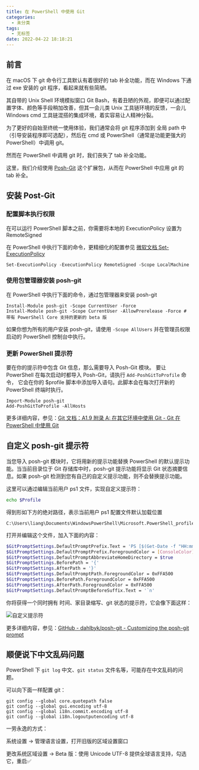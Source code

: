 ```yaml
---
title: 在 PowerShell 中使用 Git
categories:
  - 未分类
tags:
  - 无标签
date: 2022-04-22 18:18:21
---
```


<script setup lang="ts">
import PostHeader from '../../_components/PostHeader.vue'
import EditInfo from '../../_components/EditInfo.vue'
</script>


<PostHeader :postId='2600233413' />

## 前言

在 macOS 下 git 命令行工具默认有着很好的 tab 补全功能，而在 Windows 下通过 exe 安装的 git 程序，看起来就有些简陋。

其自带的 Unix Shell 环境模拟窗口 Git Bash，有着丑陋的外观，即便可以通过配置字体、颜色等手段稍加改善，但其一会儿类 Unix 工具链环境的反馈，一会儿 Windows cmd 工具链混搭的集成环境，着实容易让人精神分裂。

为了更好的自始至终统一使用体验，我们通常会将 git 程序添加到 全局 path 中（引导安装程序即可选配），然后在 cmd 或 PowerShell（通常是功能更强大的 PowerShell）中调用 git。

然而在 PowerShell 中调用 git 时，我们丧失了 tab 补全功能。

这里，我们介绍使用 [Posh-Git](https://github.com/dahlbyk/posh-git) 这个扩展包，从而在 PowerShell 中应用 git 的 tab 补全。

## 安装 Post-Git

### 配置脚本执行权限

在可以运行 PowerShell 脚本之前，你需要将本地的 ExecutionPolicy 设置为 RemoteSigned

在 PowerShell 中执行下面的命令，更精细化的配置参见 [微软文档 Set-ExecutionPolicy](https://learn.microsoft.com/zh-cn/powershell/module/microsoft.powershell.security/set-executionpolicy?view=powershell-7.2)

```
Set-ExecutionPolicy -ExecutionPolicy RemoteSigned -Scope LocalMachine
```

### 使用包管理器安装 posh-git

在 PowerShell 中执行下面的命令，通过包管理器来安装 posh-git

```
Install-Module posh-git -Scope CurrentUser -Force
Install-Module posh-git -Scope CurrentUser -AllowPrerelease -Force # 带有 PowerShell Core 支持的更新的 beta 版
```

如果你想为所有的用户安装 posh-git，请使用 `-Scope AllUsers` 并在管理员权限启动的 PowerShell 控制台中执行。

### 更新 PowerShell 提示符

要在你的提示符中包含 Git 信息，那么需要导入 Posh-Git 模块。 要让 PowerShell 在每次启动时都导入 Posh-Git，请执行 `Add-PoshGitToProfile` 命令， 它会在你的 $profile 脚本中添加导入语句。此脚本会在每次打开新的 PowerShell 终端时执行。

```
Import-Module posh-git
Add-PoshGitToProfile -AllHosts
```

更多详细内容，参见：[Git 文档：A1.9 附录 A: 在其它环境中使用 Git - Git 在 PowerShell 中使用 Git](https://git-scm.com/book/zh/v2/附录-A%3A-在其它环境中使用-Git-Git-在-PowerShell-中使用-Git)

## 自定义 posh-git 提示符

当您导入 posh-git 模块时，它将用新的提示功能替换 PowerShell 的默认提示功能。当当前目录位于 Git 存储库中时，posh-git 提示功能将显示 Git 状态摘要信息。如果 posh-git 检测到您有自己的自定义提示功能，则不会替换提示功能。

这里可以通过编辑当前用户 ps1 文件，实现自定义提示符：

```sh
echo $Profile
```

得到形如下方的绝对路径，表示当前用户 ps1 配置文件默认加载位置

```
C:\Users\liang\Documents\WindowsPowerShell\Microsoft.PowerShell_profile.ps1
```

打开并编辑这个文件，加入下面的内容：

```sh
$GitPromptSettings.DefaultPromptPrefix.Text = 'PS [$(Get-Date -f "HH:mm:ss")] '
$GitPromptSettings.DefaultPromptPrefix.ForegroundColor = [ConsoleColor]::Magenta
$GitPromptSettings.DefaultPromptAbbreviateHomeDirectory = $true
$GitPromptSettings.BeforePath = '{'
$GitPromptSettings.AfterPath = '}'
$GitPromptSettings.DefaultPromptPath.ForegroundColor = 0xFFA500
$GitPromptSettings.BeforePath.ForegroundColor = 0xFFA500
$GitPromptSettings.AfterPath.ForegroundColor = 0xFFA500
$GitPromptSettings.DefaultPromptBeforeSuffix.Text = '`n'
```

你将获得一个同时拥有 时间、家目录缩写、git 状态的提示符，它会像下面这样：

![自定义提示符](https://github.com/user-attachments/assets/18c98970-cc0f-42c1-8fd9-7e1a656b19da)

更多详细内容，参见：[GitHub - dahlbyk/posh-git - Customizing the posh-git prompt](https://github.com/dahlbyk/posh-git?tab=readme-ov-file#customizing-the-posh-git-prompt)

## 顺便说下中文乱码问题

PowerShell 下 `git log` 中文、`git status` 文件名等，可能存在中文乱码的问题。

可以向下面一样配置 git：

```
git config --global core.quotepath false
git config --global gui.encoding utf-8
git config --global i18n.commit.encoding utf-8
git config --global i18n.logoutputencoding utf-8
```

一劳永逸的方式：

系统设置 -> 管理语言设置，打开旧版的区域设置窗口

更改系统区域设置 -> Beta 版：使用 Unicode UTF-8 提供全球语言支持，勾选它，重启✅



<EditInfo editLink='https://github.com/liangpengyv/my-blog-by-fluxpress/issues/30' lastUpdated='2024-11-16 19:37:50' />
